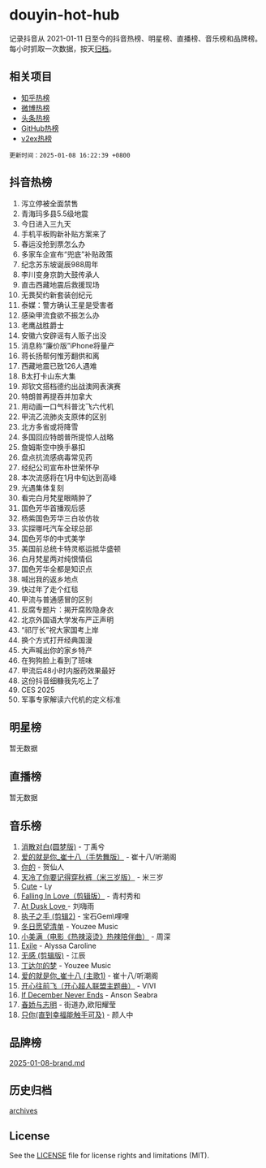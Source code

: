 # douyin-hot-hub

记录抖音从 2021-01-11 日至今的抖音热榜、明星榜、直播榜、音乐榜和品牌榜。每小时抓取一次数据，按天[归档](archives)。

## 相关项目

- [知乎热榜](https://github.com/lonnyzhang423/zhihu-hot-hub)
- [微博热榜](https://github.com/lonnyzhang423/weibo-hot-hub)
- [头条热榜](https://github.com/lonnyzhang423/toutiao-hot-hub)
- [GitHub热榜](https://github.com/lonnyzhang423/github-hot-hub)
- [v2ex热榜](https://github.com/lonnyzhang423/v2ex-hot-hub)


`更新时间：2025-01-08 16:22:39 +0800`

## 抖音热榜

1. 泻立停被全面禁售
1. 青海玛多县5.5级地震
1. 今日进入三九天
1. 手机平板购新补贴方案来了
1. 春运没抢到票怎么办
1. 多家车企宣布“兜底”补贴政策
1. 纪念苏东坡诞辰988周年
1. 李川变身京韵大鼓传承人
1. 直击西藏地震后救援现场
1. 无畏契约新套装创纪元
1. 泰媒：警方确认王星是受害者
1. 感染甲流食欲不振怎么办
1. 老鹰战胜爵士
1. 安徽六安辟谣有人贩子出没
1. 消息称“廉价版”iPhone将量产
1. 蒋长扬帮何惟芳翻供和离
1. 西藏地震已致126人遇难
1. B太打卡山东大集
1. 郑钦文搭档德约出战澳网表演赛
1. 特朗普再提吞并加拿大
1. 用动画一口气科普沈飞六代机
1. 甲流乙流肺炎支原体的区别
1. 北方多省或将降雪
1. 多国回应特朗普所提惊人战略
1. 詹姆斯空中换手暴扣
1. 盘点抗流感病毒常见药
1. 经纪公司宣布朴世荣怀孕
1. 本次流感将在1月中旬达到高峰
1. 光遇集体复刻
1. 看完白月梵星眼睛肿了
1. 国色芳华首播观后感
1. 杨紫国色芳华三白妆仿妆
1. 实探哪吒汽车全球总部
1. 国色芳华的中式美学
1. 美国前总统卡特灵柩运抵华盛顿
1. 白月梵星两对纯恨情侣
1. 国色芳华全都是知识点
1. 喊出我的返乡地点
1. 快过年了走个红毯
1. 甲流与普通感冒的区别
1. 反腐专题片：揭开腐败隐身衣
1. 北京外国语大学发布严正声明
1. “祁厅长”祝大家国考上岸
1. 换个方式打开经典国漫
1. 大声喊出你的家乡特产
1. 在狗狗脸上看到了班味
1. 甲流后48小时内服药效果最好
1. 这份抖音细糠我先吃上了
1. CES 2025
1. 军事专家解读六代机的定义标准

## 明星榜

暂无数据

## 直播榜

暂无数据

## 音乐榜

1. [消散对白(圆梦版)](https://sf5-hl-cdn-tos.douyinstatic.com/obj/tos-cn-ve-2774/og4jB5I5IizzoZVAAAzWgBMAsMDWoArfwBOiFs) - 丁禹兮
1. [爱的就是你_崔十八（手势舞版）](https://sf5-hl-cdn-tos.douyinstatic.com/obj/tos-cn-ve-2774/oApB2AigNyB4sTw7JhBOikMAf0oDJzMWBuIrgm) - 崔十八/听潮阁
1. [你的](https://sf3-cdn-tos.douyinstatic.com/obj/tos-cn-ve-2774/oYuIeKf42jB7sEV6B2upMdpYAgfrQWj0FeRegh) - 贺仙人
1. [天冷了你要记得穿秋裤（米三岁版）](https://sf5-hl-cdn-tos.douyinstatic.com/obj/tos-cn-ve-2774/oQlIwVIDWiZ6BQilAorS7MA0AgCkQDvcZAdm1) - 米三岁
1. [Cute](https://sf5-hl-cdn-tos.douyinstatic.com/obj/tos-cn-ve-2774/o4IbIzHWKAAB4wsS5qMBRiiAlEBGTpQRNfFvuo) - Ly
1. [Falling In Love（剪辑版）](https://sf5-hl-cdn-tos.douyinstatic.com/obj/tos-cn-ve-2774/o8ajpA8zzgBPahbBIO8AcKGBLJezFCRd1wfP9f) - 青村秀和
1. [ At Dusk  Love ](https://sf5-hl-cdn-tos.douyinstatic.com/obj/tos-cn-ve-2774/o8CrpCf5CaYgI4ZrtQgMQAFEfuGqNnRSDQAPBc) - 刘嗨雨
1. [执子之手 (剪辑2)](https://sf5-hl-cdn-tos.douyinstatic.com/obj/tos-cn-ve-2774/oUoZLQjCc31XzqsBnBQUNgeKtYPBcgbFDwtfcu) - 宝石Gem\哩哩
1. [冬日愿望清单](https://sf5-hl-cdn-tos.douyinstatic.com/obj/tos-cn-ve-2774/oIIgUOeamCFCVAzxN6MFRLIBlLGpUqQxeeHrLE) - Youzee Music
1. [小美满（电影《热辣滚烫》热辣陪伴曲）](https://sf5-hl-cdn-tos.douyinstatic.com/obj/tos-cn-ve-2774/o0GAn2lSgfZIDUgtevCGDQYnFg4CwnrBaxbTZL) - 周深
1. [Exile](https://sf5-hl-cdn-tos.douyinstatic.com/obj/tos-cn-ve-2774/oYj4gAQTknKE3WW0Je8KGmQ7z1cA4FefwtbufD) - Alyssa Caroline
1. [无感 (剪辑版)](https://sf5-hl-cdn-tos.douyinstatic.com/obj/tos-cn-ve-2774/o0eIsUzJBDlQaQFC5OFlgbMEZC1TFYBftOBn6p) - 江辰
1. [丁达尔的梦](https://sf5-hl-cdn-tos.douyinstatic.com/obj/tos-cn-ve-2774/oMU3WirUZBVQkAC9ccG5P2IQirziZM2RTInUY) - Youzee Music
1. [爱的就是你_崔十八 (主歌1)](https://sf5-hl-cdn-tos.douyinstatic.com/obj/tos-cn-ve-2774/oI5BO5DhFZ6UTcNCnZaOCBLtZ7WIMQGfgnXf5E) - 崔十八/听潮阁
1. [开心往前飞（开心超人联盟主题曲）](https://sf5-hl-cdn-tos.douyinstatic.com/obj/tos-cn-ve-2774/9d8fb7c82cf1421fb93a9fe925275e0a) - VIVI
1. [If December Never Ends](https://sf5-hl-cdn-tos.douyinstatic.com/obj/tos-cn-ve-2774/oY1IQMoTgCFIBg8RZifyqlBBt1UFgitTYmxeOS) - Anson Seabra
1. [春娇与志明](https://sf5-hl-cdn-tos.douyinstatic.com/obj/tos-cn-ve-2774/e530d8fceb7044b39707d7f9ff54add1) - 街道办,欧阳耀莹
1. [只你(直到幸福能触手可及)](https://sf5-hl-cdn-tos.douyinstatic.com/obj/tos-cn-ve-2774/o0lBkRDzFTeaVSUz3ZZSCBVtZ5DIMQGfgmEAuE) - 颜人中

## 品牌榜

[2025-01-08-brand.md](archives/2025-01-08-brand.md)

## 历史归档

[archives](archives)

## License

See the [LICENSE](LICENSE) file for license rights and limitations (MIT).
